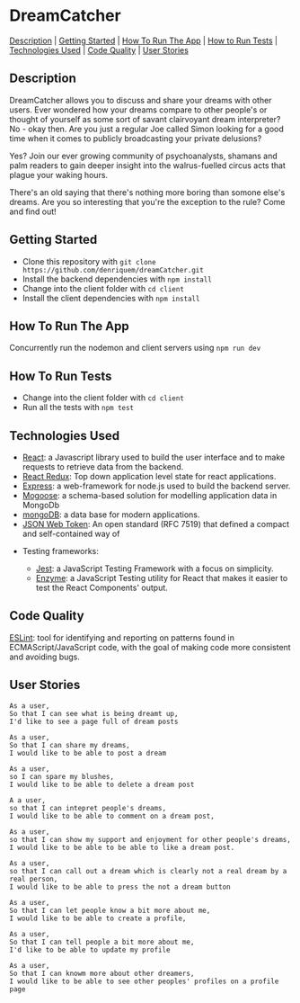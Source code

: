 # DreamCatcher

[Description](#description) | [Getting Started](#getting-started) | [How To Run The App](#how-to-run-the-app) | [How to Run Tests](#how-to-run-tests) | [Technologies Used](#technologies-used) | [Code Quality](#code-quality) | [User Stories](#user-stories)

## Description

DreamCatcher allows you to discuss and share your dreams with other users. Ever wondered how your dreams compare to other people's or thought of yourself as some sort of savant clairvoyant dream interpreter? No - okay then. Are you just a regular Joe called Simon looking for a good time when it comes to publicly broadcasting your private delusions?

Yes? Join our ever growing community of psychoanalysts, shamans and palm readers to gain deeper insight into the walrus-fuelled circus acts that plague your waking hours.

There's an old saying that there's nothing more boring than somone else's dreams. Are you so interesting that you're the exception to the rule? Come and find out!

## Getting Started

- Clone this repository with `git clone https://github.com/denriquem/dreamCatcher.git`
- Install the backend dependencies with `npm install`
- Change into the client folder with `cd client`
- Install the client dependencies with `npm install`

## How To Run The App

Concurrently run the nodemon and client servers using `npm run dev`

## How To Run Tests

- Change into the client folder with `cd client`
- Run all the tests with `npm test`

## Technologies Used

- [React](https://reactjs.org/): a Javascript library used to build the user interface and to make requests to retrieve data from the backend.
- [React Redux](https://react-redux.js.org/): Top down application level state for react applications.
- [Express](https://expressjs.com/): a web-framework for node.js used to build the backend server.
- [Mogoose](https://mongoosejs.com/): a schema-based solution for modelling application data in MongoDb
- [mongoDB](https://www.mongodb.com/): a data base for modern applications.
- [JSON Web Token](https://jwt.io/introduction/): An open standard (RFC 7519) that defined a compact and self-contained way of

* Testing frameworks:

  - [Jest](https://jestjs.io/): a JavaScript Testing Framework with a focus on simplicity.
  - [Enzyme](https://www.npmjs.com/package/enzyme): a JavaScript Testing utility for React that makes it easier to test the React Components' output.

## Code Quality

[ESLint](https://eslint.org/): tool for identifying and reporting on patterns found in ECMAScript/JavaScript code, with the goal of making code more consistent and avoiding bugs.

## User Stories

```
As a user,
So that I can see what is being dreamt up,
I'd like to see a page full of dream posts

As a user,
So that I can share my dreams,
I would like to be able to post a dream

As a user,
so I can spare my blushes,
I would like to be able to delete a dream post

A a user,
so that I can intepret people's dreams,
I would like to be able to comment on a dream post,

As a user,
so that I can show my support and enjoyment for other people's dreams,
I would like to be able to be able to like a dream post.

As a user,
so that I can call out a dream which is clearly not a real dream by a real person,
I would like to be able to press the not a dream button

As a user,
So that I can let people know a bit more about me,
I would like to be able to create a profile,

As a user,
So that I can tell people a bit more about me,
I'd like to be able to update my profile

As a user,
So that I can knowm more about other dreamers,
I would like to be able to see other peoples' profiles on a profile page
```
